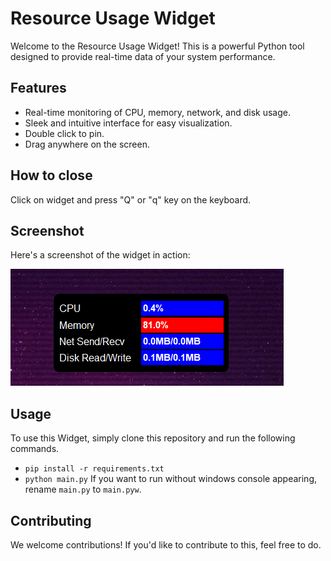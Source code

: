# Resource Usage Widget

Welcome to the Resource Usage Widget! This is a powerful Python tool designed to provide real-time data of your system performance.

## Features

- Real-time monitoring of CPU, memory, network, and disk usage.
- Sleek and intuitive interface for easy visualization.
- Double click to pin.
- Drag anywhere on the screen.

## How to close

Click on widget and press "Q" or "q" key on the keyboard.

## Screenshot

Here's a screenshot of the widget in action:

![Resource Usage Widget](https://github.com/acharyabidhan/resource-usage/blob/main/ss.png)

## Usage

To use this Widget, simply clone this repository and run the following commands.
- `pip install -r requirements.txt`
- `python main.py`
If you want to run without windows console appearing, rename `main.py` to `main.pyw`.

## Contributing

We welcome contributions! If you'd like to contribute to this, feel free to do.
